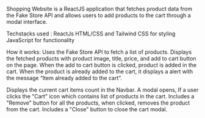 Shopping Website is a ReactJS application that fetches product data from the Fake Store API and allows users to add products to the cart through a modal interface.

Techstacks used : 
ReactJs
HTML/CSS and Tailwind CSS for styling
JavaScript for functionality

How it works:
Uses the Fake Store API to fetch a list of products.
Displays the fetched products with product image, title, price, and add to cart button on the page.
When the add to cart button is clicked, product is added in the cart.
When the product is already added to the cart, it displays a alert with the message  “Item already added to the cart”.

Displays the current cart items count in the Navbar.
A modal opens, If a user clicks the "Cart" icon which contains list of products in the cart.
Includes a "Remove" button for all the products, when clicked, removes the product from the cart.
Includes a "Close" button to close the cart modal.



